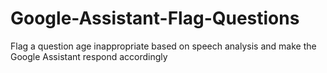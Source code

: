 # Google-Assistant-Flag-Questions
Flag a question age inappropriate based on speech analysis and make the Google Assistant respond accordingly
